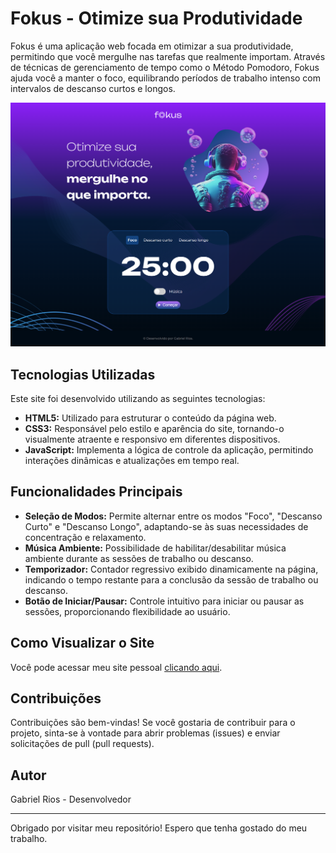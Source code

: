 # Fokus - Otimize sua Produtividade

Fokus é uma aplicação web focada em otimizar a sua produtividade, permitindo que você mergulhe nas tarefas que realmente importam. Através de técnicas de gerenciamento de tempo como o Método Pomodoro, Fokus ajuda você a manter o foco, equilibrando períodos de trabalho intenso com intervalos de descanso curtos e longos.

![Screenshot 1](./imagens/screencapture-127-0-0-1-5500-index-html.png)

## Tecnologias Utilizadas

Este site foi desenvolvido utilizando as seguintes tecnologias:

-  **HTML5:** Utilizado para estruturar o conteúdo da página web.
-  **CSS3:** Responsável pelo estilo e aparência do site, tornando-o visualmente atraente e responsivo em diferentes dispositivos.
-  **JavaScript:** Implementa a lógica de controle da aplicação, permitindo interações dinâmicas e atualizações em tempo real.

## Funcionalidades Principais

-  **Seleção de Modos:** Permite alternar entre os modos "Foco", "Descanso Curto" e "Descanso Longo", adaptando-se às suas necessidades de concentração e relaxamento.
-  **Música Ambiente:** Possibilidade de habilitar/desabilitar música ambiente durante as sessões de trabalho ou descanso.
-  **Temporizador:** Contador regressivo exibido dinamicamente na página, indicando o tempo restante para a conclusão da sessão de trabalho ou descanso.
-  **Botão de Iniciar/Pausar:** Controle intuitivo para iniciar ou pausar as sessões, proporcionando flexibilidade ao usuário.

## Como Visualizar o Site

Você pode acessar meu site pessoal [clicando aqui](https://projeto-plataforma-alura-books.vercel.app/).

## Contribuições

Contribuições são bem-vindas! Se você gostaria de contribuir para o projeto, sinta-se à vontade para abrir problemas (issues) e enviar solicitações de pull (pull requests).

## Autor

Gabriel Rios - Desenvolvedor

---

Obrigado por visitar meu repositório! Espero que tenha gostado do meu trabalho.
